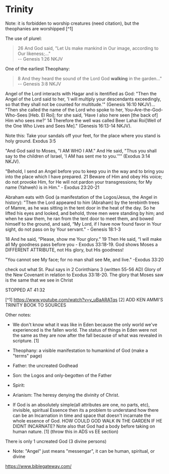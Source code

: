 # Trinity

Note: it is forbidden to worship creatures (need citation), but the theophanies are worshipped [^1]

The use of plurel:
> 26 And God said, "Let Us make mankind in Our image, according to Our likeness;..."  
> -- Genesis 1:26 NKJV

One of the earliest Theophany:
> 8 And they heard the sound of the Lord God **walking** in the garden..."
> -- Genesis 3:8 NKJV

Angel of the Lord interacts with Hagar and is itentified as God: "Then the Angel of the Lord said to her, 'I will multiply your descendants exceedingly, so that they shall not be counted for multitude.'" (Genesis 16:10 NKJV)... "Then she called the name of the Lord who spoke to her, You-Are-the-God-Who-Sees [Heb. El Roi]; for she said, 'Have I also here seen [the back of] Him who sees me?' 14 Therefore the well was called Beer Lahai Roi[Well of the One Who Lives and Sees Me]." (Genesis 16:13-14 NKJV).

Note this: Take your sandals off your feet, for the place where you stand is holy ground. Exodus 3:5

"And God said to Moses, "I AM WHO I AM." And He said, "Thus you shall say to the children of Israel, 'I AM has sent me to you.'"" (Exodus 3:14 NKJV).

"Behold, I send an Angel before you to keep you in the way and to bring you into the place which I have prepared. 21 Beware of Him and obey His voice; do not provoke Him, for He will not pardon your transgressions; for My name (Yahweh) is in Him." - Exodus 23:20-21

Abraham eats with God (a manifestation of the Logos/Jesus, the Angel in history): "Then the Lord appeared to him (Abraham) by the terebinth trees of Mamre, as he was sitting in the tent door in the heat of the day. So he lifted his eyes and looked, and behold, three men were standing by him; and when he saw them, he ran from the tent door to meet them, and bowed himself to the ground, and said, “My Lord, if I have now found favor in Your sight, do not pass on by Your servant." - Genesis 18:1-3

18 And he said, “Please, show me Your glory.” 19 Then He said, “I will make all My goodness pass before you - Exodus 33:18-19.  God shows Moses a DIFFERENT ATTRIBUTE, not His glory, but His goodness!

"You cannot see My face; for no man shall see Me, and live." -Exodus 33:20

check out what St. Paul says in 2 Corinthians 3 (written 55-56 AD) Glory of the New Covenant in relation to Exodus 33:18-20.  The glory that Moses saw is the same that we see in Christ

STOPPED AT 41:32

[^1] https://www.youtube.com/watch?v=y_uBaARATqs
[2] ADD KEN AMMI'S TRINITY BOOK TO SOURCES

Other notes:

- We don't know what it was like in Eden because the only world we've experienced is the fallen world.  The status of things in Eden were not the same as they are now after the fall because of what was revealed in scripture. [1]

- Theophany: a visible manifestation to humankind of God (make a "terms" page)
- Father: the uncreated Godhead
- Son: the Logos and only-begotten of the Father
- Spirit:

- Arianism: The heresy denying the divinity of Christ.

- If God is an absolutely simple(all attributes are one, no parts, etc), invisible, spiritual Essence then its a problem to understand how there can be an Incarnation in time and space that doesn't incarnate the whole essence of God.  HOW COULD GOD WALK IN THE GARDEN IF HE DIDNT INCARNATE?  Note also that God had a body before taking on human nature. [1] (throw this in ADS vs EE section)

There is only 1 uncreated God (3 divine persons)

<div class="box" markdown="1"></div>

- Note: "Angel" just means "messengar", it can be human, spiritual, or divine

https://www.biblegateway.com/